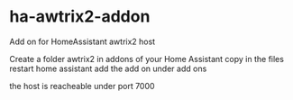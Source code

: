 # ha-awtrix2-addon
Add on for HomeAssistant awtrix2 host

Create a folder awtrix2 in addons of your Home Assistant 
copy in the files 
restart home assistant
add the add on under add ons

the host is reacheable under port 7000
